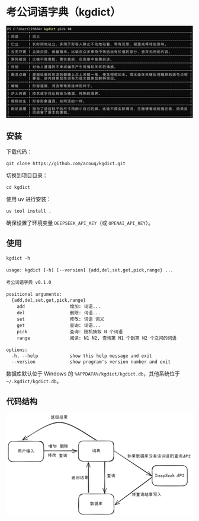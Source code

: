 # 考公词语字典（kgdict）

![kgdict1](./kgdict1.png)

## 安装

下载代码：

```
git clone https://github.com/acouq/kgdict.git
```

切换到项目目录：

```
cd kgdict
```

使用 uv 进行安装：

```
uv tool install .
```

确保设置了环境变量 `DEEPSEEK_API_KEY`（或 `OPENAI_API_KEY`）。

## 使用

```
kgdict -h

usage: kgdict [-h] [--version] {add,del,set,get,pick,range} ...

考公词语字典 v0.1.0

positional arguments:
  {add,del,set,get,pick,range}
    add                 增加: 词语...
    del                 删除: 词语...
    set                 修改: 词语 词义
    get                 查询: 词语...
    pick                查询: 随机抽取 N 个词语
    range               阅读: N1 N2, 查询第 N1 个到第 N2 个之间的词语

options:
  -h, --help            show this help message and exit
  --version             show program's version number and exit
```

数据库默认位于 Windows 的 `%APPDATA%/kgdict/kgdict.db`，其他系统位于 `~/.kgdict/kgdict.db`。

## 代码结构

![kgdict2](./kgdict2.png)